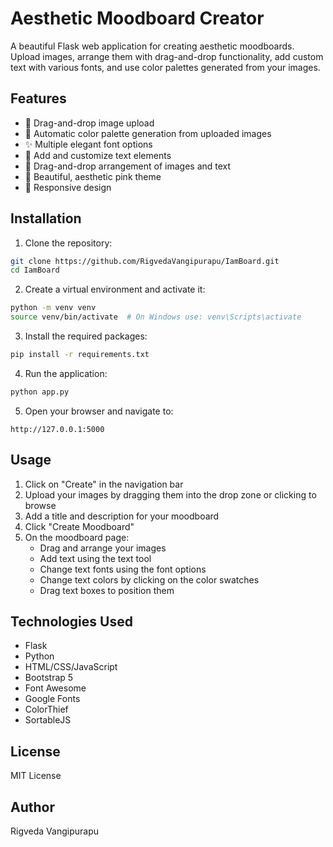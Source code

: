 # Aesthetic Moodboard Creator

A beautiful Flask web application for creating aesthetic moodboards. Upload images, arrange them with drag-and-drop functionality, add custom text with various fonts, and use color palettes generated from your images.

## Features

- 🎨 Drag-and-drop image upload
- 🌈 Automatic color palette generation from uploaded images
- ✨ Multiple elegant font options
- 📝 Add and customize text elements
- 🎯 Drag-and-drop arrangement of images and text
- 💖 Beautiful, aesthetic pink theme
- 📱 Responsive design

## Installation

1. Clone the repository:
```bash
git clone https://github.com/RigvedaVangipurapu/IamBoard.git
cd IamBoard
```

2. Create a virtual environment and activate it:
```bash
python -m venv venv
source venv/bin/activate  # On Windows use: venv\Scripts\activate
```

3. Install the required packages:
```bash
pip install -r requirements.txt
```

4. Run the application:
```bash
python app.py
```

5. Open your browser and navigate to:
```
http://127.0.0.1:5000
```

## Usage

1. Click on "Create" in the navigation bar
2. Upload your images by dragging them into the drop zone or clicking to browse
3. Add a title and description for your moodboard
4. Click "Create Moodboard"
5. On the moodboard page:
   - Drag and arrange your images
   - Add text using the text tool
   - Change text fonts using the font options
   - Change text colors by clicking on the color swatches
   - Drag text boxes to position them

## Technologies Used

- Flask
- Python
- HTML/CSS/JavaScript
- Bootstrap 5
- Font Awesome
- Google Fonts
- ColorThief
- SortableJS

## License

MIT License

## Author

Rigveda Vangipurapu 